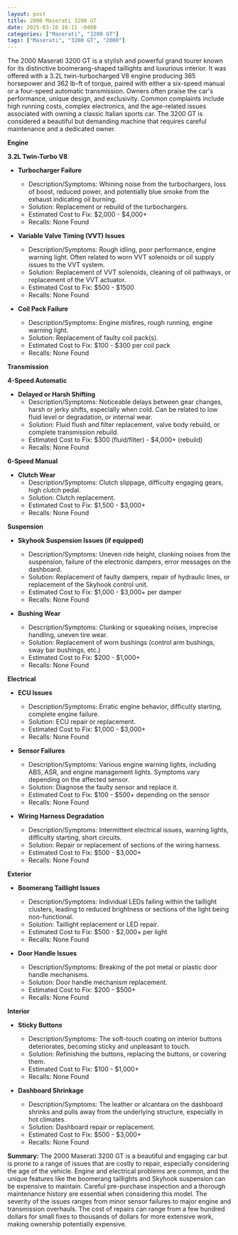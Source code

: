 ```yaml
---
layout: post
title: 2000 Maserati 3200 GT
date: 2025-03-16 16:11 -0400
categories: ["Maserati", "3200 GT"]
tags: ["Maserati", "3200 GT", "2000"]
---
```

The 2000 Maserati 3200 GT is a stylish and powerful grand tourer known for its distinctive boomerang-shaped taillights and luxurious interior. It was offered with a 3.2L twin-turbocharged V8 engine producing 365 horsepower and 362 lb-ft of torque, paired with either a six-speed manual or a four-speed automatic transmission. Owners often praise the car's performance, unique design, and exclusivity. Common complaints include high running costs, complex electronics, and the age-related issues associated with owning a classic Italian sports car. The 3200 GT is considered a beautiful but demanding machine that requires careful maintenance and a dedicated owner.

**Engine**

**3.2L Twin-Turbo V8**

*   **Turbocharger Failure**
    *   Description/Symptoms: Whining noise from the turbochargers, loss of boost, reduced power, and potentially blue smoke from the exhaust indicating oil burning.
    *   Solution: Replacement or rebuild of the turbochargers.
    *   Estimated Cost to Fix: $2,000 - $4,000+
    * Recalls: None Found

*   **Variable Valve Timing (VVT) Issues**
    *   Description/Symptoms: Rough idling, poor performance, engine warning light. Often related to worn VVT solenoids or oil supply issues to the VVT system.
    *   Solution: Replacement of VVT solenoids, cleaning of oil pathways, or replacement of the VVT actuator.
    *   Estimated Cost to Fix: $500 - $1500
    * Recalls: None Found

*   **Coil Pack Failure**
    *   Description/Symptoms: Engine misfires, rough running, engine warning light.
    *   Solution: Replacement of faulty coil pack(s).
    *   Estimated Cost to Fix: $100 - $300 per coil pack
    * Recalls: None Found

**Transmission**

**4-Speed Automatic**

*   **Delayed or Harsh Shifting**
    *   Description/Symptoms: Noticeable delays between gear changes, harsh or jerky shifts, especially when cold. Can be related to low fluid level or degradation, or internal wear.
    *   Solution: Fluid flush and filter replacement, valve body rebuild, or complete transmission rebuild.
    *   Estimated Cost to Fix: $300 (fluid/filter) - $4,000+ (rebuild)
    * Recalls: None Found

**6-Speed Manual**

*   **Clutch Wear**
    *   Description/Symptoms: Clutch slippage, difficulty engaging gears, high clutch pedal.
    *   Solution: Clutch replacement.
    *   Estimated Cost to Fix: $1,500 - $3,000+
    * Recalls: None Found

**Suspension**

*   **Skyhook Suspension Issues (if equipped)**
    *   Description/Symptoms: Uneven ride height, clunking noises from the suspension, failure of the electronic dampers, error messages on the dashboard.
    *   Solution: Replacement of faulty dampers, repair of hydraulic lines, or replacement of the Skyhook control unit.
    *   Estimated Cost to Fix: $1,000 - $3,000+ per damper
    * Recalls: None Found

*   **Bushing Wear**
    *   Description/Symptoms: Clunking or squeaking noises, imprecise handling, uneven tire wear.
    *   Solution: Replacement of worn bushings (control arm bushings, sway bar bushings, etc.)
    *   Estimated Cost to Fix: $200 - $1,000+
    * Recalls: None Found

**Electrical**

*   **ECU Issues**
    *   Description/Symptoms: Erratic engine behavior, difficulty starting, complete engine failure.
    *   Solution: ECU repair or replacement.
    *   Estimated Cost to Fix: $1,000 - $3,000+
    * Recalls: None Found

*   **Sensor Failures**
    *   Description/Symptoms: Various engine warning lights, including ABS, ASR, and engine management lights. Symptoms vary depending on the affected sensor.
    *   Solution: Diagnose the faulty sensor and replace it.
    *   Estimated Cost to Fix: $100 - $500+ depending on the sensor
    * Recalls: None Found

*   **Wiring Harness Degradation**
    *   Description/Symptoms: Intermittent electrical issues, warning lights, difficulty starting, short circuits.
    *   Solution: Repair or replacement of sections of the wiring harness.
    *   Estimated Cost to Fix: $500 - $3,000+
    * Recalls: None Found

**Exterior**

*   **Boomerang Taillight Issues**
    *   Description/Symptoms: Individual LEDs failing within the taillight clusters, leading to reduced brightness or sections of the light being non-functional.
    *   Solution: Taillight replacement or LED repair.
    *   Estimated Cost to Fix: $500 - $2,000+ per light
    * Recalls: None Found

*   **Door Handle Issues**
    *   Description/Symptoms: Breaking of the pot metal or plastic door handle mechanisms.
    *   Solution: Door handle mechanism replacement.
    *   Estimated Cost to Fix: $200 - $500+
    * Recalls: None Found

**Interior**

*   **Sticky Buttons**
    *   Description/Symptoms: The soft-touch coating on interior buttons deteriorates, becoming sticky and unpleasant to touch.
    *   Solution: Refinishing the buttons, replacing the buttons, or covering them.
    *   Estimated Cost to Fix: $100 - $1,000+
    * Recalls: None Found

*   **Dashboard Shrinkage**
    *   Description/Symptoms: The leather or alcantara on the dashboard shrinks and pulls away from the underlying structure, especially in hot climates.
    *   Solution: Dashboard repair or replacement.
    *   Estimated Cost to Fix: $500 - $3,000+
    * Recalls: None Found

**Summary:** The 2000 Maserati 3200 GT is a beautiful and engaging car but is prone to a range of issues that are costly to repair, especially considering the age of the vehicle. Engine and electrical problems are common, and the unique features like the boomerang taillights and Skyhook suspension can be expensive to maintain. Careful pre-purchase inspection and a thorough maintenance history are essential when considering this model. The severity of the issues ranges from minor sensor failures to major engine and transmission overhauls. The cost of repairs can range from a few hundred dollars for small fixes to thousands of dollars for more extensive work, making ownership potentially expensive.

